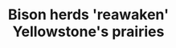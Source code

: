 ---
title: "Bison herds 'reawaken' Yellowstone's prairies"
targeturl: https://phys.org/news/2025-08-bison-herds-reawaken-yellowstone-prairies.html
response_type: star
dt_published: "2025-09-15 13:58 -05:00"
dt_updated: "2025-09-15 13:58 -05:00"
tags: ["nature","science","bison","yellowstone","nationalpark"]
---